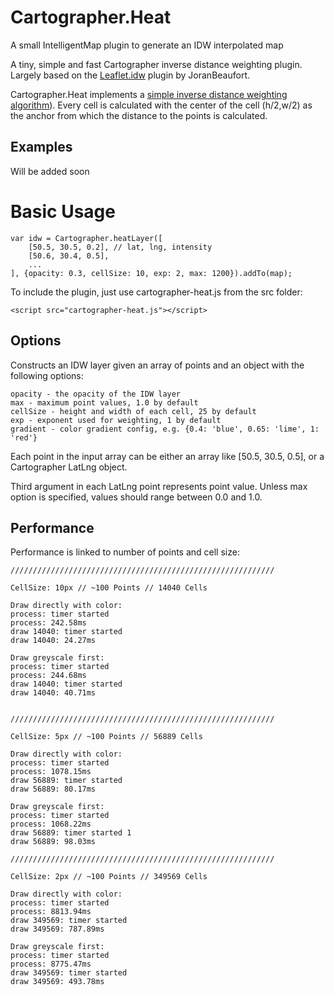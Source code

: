 # Cartographer.Heat
A small IntelligentMap plugin to generate an IDW interpolated map

A tiny, simple and fast Cartographer inverse distance weighting plugin. Largely based on the [Leaflet.idw](https://github.com/JoranBeaufort/Leaflet.idw) plugin by JoranBeaufort.

Cartographer.Heat implements a [simple inverse distance weighting algorithm](http://www.gitta.info/ContiSpatVar/de/html/Interpolatio_learningObject2.xhtml)). Every cell is calculated with the center of the cell (h/2,w/2) as the anchor from which the distance to the points is calculated.

## Examples
Will be added soon

# Basic Usage

```
var idw = Cartographer.heatLayer([
    [50.5, 30.5, 0.2], // lat, lng, intensity
    [50.6, 30.4, 0.5],
    ...
], {opacity: 0.3, cellSize: 10, exp: 2, max: 1200}).addTo(map);
```

To include the plugin, just use cartographer-heat.js from the src folder:

```<script src="cartographer-heat.js"></script>```

## Options

Constructs an IDW layer given an array of points and an object with the following options:

    opacity - the opacity of the IDW layer
    max - maximum point values, 1.0 by default
    cellSize - height and width of each cell, 25 by default
    exp - exponent used for weighting, 1 by default
    gradient - color gradient config, e.g. {0.4: 'blue', 0.65: 'lime', 1: 'red'}

Each point in the input array can be either an array like [50.5, 30.5, 0.5], or a Cartographer LatLng object.

Third argument in each LatLng point represents point value. Unless max option is specified, values should range between 0.0 and 1.0.

## Performance

Performance is linked to number of points and cell size:
```
///////////////////////////////////////////////////////////

CellSize: 10px // ~100 Points // 14040 Cells

Draw directly with color:
process: timer started
process: 242.58ms 
draw 14040: timer started 
draw 14040: 24.27ms

Draw greyscale first:
process: timer started 
process: 244.68ms 
draw 14040: timer started 
draw 14040: 40.71ms


///////////////////////////////////////////////////////////

CellSize: 5px // ~100 Points // 56889 Cells

Draw directly with color:
process: timer started 
process: 1078.15ms 
draw 56889: timer started 
draw 56889: 80.17ms

Draw greyscale first:
process: timer started 
process: 1068.22ms 
draw 56889: timer started 1
draw 56889: 98.03ms

///////////////////////////////////////////////////////////

CellSize: 2px // ~100 Points // 349569 Cells

Draw directly with color:
process: timer started 
process: 8813.94ms 
draw 349569: timer started 
draw 349569: 787.89ms

Draw greyscale first:
process: timer started 
process: 8775.47ms 
draw 349569: timer started 
draw 349569: 493.78ms

```
